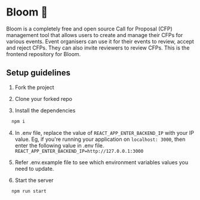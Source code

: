 
# Bloom 🌺
Bloom is a completely free and open source Call for Proposal (CFP) management tool that allows users to create and manage their CFPs for various events. Event organisers can use it for their events to review, accept and reject CFPs. They can also invite reviewers to review CFPs. This is the frontend repository for Bloom.


## Setup guidelines

1. Fork the project

2. Clone your forked repo

3. Install the dependencies

```bash
  npm i
```

4. In .env file, replace the value of `REACT_APP_ENTER_BACKEND_IP` with your IP value. Eg, if you're running your application on `localhost: 3000`, then enter the following value in .env file. `REACT_APP_ENTER_BACKEND_IP=http://127.0.0.1:3000`

5. Refer .env.example file to see which environment variables values you need to update.

6. Start the server

```bash
  npm run start
```


